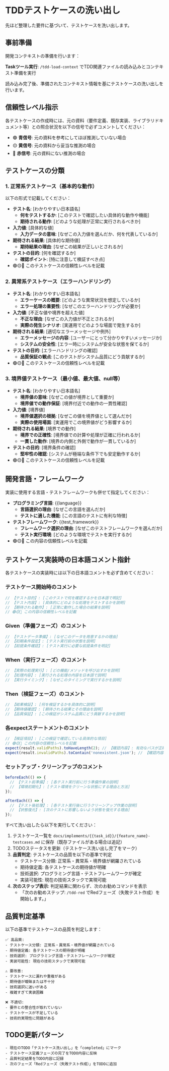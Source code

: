 # TDDテストケースの洗い出し

先ほど整理した要件に基づいて、テストケースを洗い出します。

## 事前準備

開発コンテキストの準備を行います：

**Taskツール実行**: `/tdd-load-context` でTDD関連ファイルの読み込みとコンテキスト準備を実行

読み込み完了後、準備されたコンテキスト情報を基にテストケースの洗い出しを行います。

## 信頼性レベル指示

各テストケースの作成時には、元の資料（要件定義、既存実装、ライブラリドキュメント等）との照合状況を以下の信号で必ずコメントしてください：

- 🟢 **青信号**: 元の資料を参考にしてほぼ推測していない場合
- 🟡 **黄信号**: 元の資料から妥当な推測の場合
- 🔴 **赤信号**: 元の資料にない推測の場合

## テストケースの分類

### 1. 正常系テストケース（基本的な動作）

以下の形式で記載してください：

- **テスト名**: [わかりやすい日本語名]
  - **何をテストするか**: [このテストで確認したい具体的な動作や機能]
  - **期待される動作**: [どのような処理が正常に実行されるべきか]
- **入力値**: [具体的な値]
  - **入力データの意味**: [なぜこの入力値を選んだか、何を代表しているか]
- **期待される結果**: [具体的な期待値]
  - **期待結果の理由**: [なぜこの結果が正しいとされるか]
- **テストの目的**: [何を確認するか]
  - **確認ポイント**: [特に注意して検証すべき点]
- 🟢🟡🔴 このテストケースの信頼性レベルを記載

### 2. 異常系テストケース（エラーハンドリング）

- **テスト名**: [わかりやすい日本語名]
  - **エラーケースの概要**: [どのような異常状況を想定しているか]
  - **エラー処理の重要性**: [なぜこのエラーハンドリングが必要か]
- **入力値**: [不正な値や境界を超えた値]
  - **不正な理由**: [なぜこの入力値が不正とされるか]
  - **実際の発生シナリオ**: [実運用でどのような場面で発生するか]
- **期待される結果**: [適切なエラーメッセージや例外]
  - **エラーメッセージの内容**: [ユーザーにとって分かりやすいメッセージか]
  - **システムの安全性**: [エラー時にシステムが安全な状態を保てるか]
- **テストの目的**: [エラーハンドリングの確認]
  - **品質保証の観点**: [このテストがシステム品質にどう貢献するか]
- 🟢🟡🔴 このテストケースの信頼性レベルを記載

### 3. 境界値テストケース（最小値、最大値、null等）

- **テスト名**: [わかりやすい日本語名]
  - **境界値の意味**: [なぜこの値が境界として重要か]
  - **境界値での動作保証**: [境界付近での動作の一貫性確認]
- **入力値**: [境界値]
  - **境界値選択の根拠**: [なぜこの値を境界値として選んだか]
  - **実際の使用場面**: [実運用でこの境界値がどう影響するか]
- **期待される結果**: [境界での動作]
  - **境界での正確性**: [境界値での計算や処理が正確に行われるか]
  - **一貫した動作**: [境界の内側と外側で動作が一貫しているか]
- **テストの目的**: [境界条件の確認]
  - **堅牢性の確認**: [システムが極端な条件下でも安定動作するか]
- 🟢🟡🔴 このテストケースの信頼性レベルを記載

## 開発言語・フレームワーク

実装に使用する言語・テストフレームワークも併せて指定してください：

- **プログラミング言語**: {{language}}
  - **言語選択の理由**: [なぜこの言語を選んだか]
  - **テストに適した機能**: [この言語のテストに有利な特徴]
- **テストフレームワーク**: {{test_framework}}
  - **フレームワーク選択の理由**: [なぜこのテストフレームワークを選んだか]
  - **テスト実行環境**: [どのような環境でテストを実行するか]
- 🟢🟡🔴 この内容の信頼性レベルを記載

## テストケース実装時の日本語コメント指針

各テストケースの実装時には以下の日本語コメントを必ず含めてください：

### テストケース開始時のコメント

```javascript
// 【テスト目的】: [このテストで何を確認するかを日本語で明記]
// 【テスト内容】: [具体的にどのような処理をテストするかを説明]
// 【期待される動作】: [正常に動作した場合の結果を説明]
// 🟢🟡🔴 この内容の信頼性レベルを記載
```

### Given（準備フェーズ）のコメント

```javascript
// 【テストデータ準備】: [なぜこのデータを用意するかの理由]
// 【初期条件設定】: [テスト実行前の状態を説明]
// 【前提条件確認】: [テスト実行に必要な前提条件を明記]
```

### When（実行フェーズ）のコメント

```javascript
// 【実際の処理実行】: [どの機能/メソッドを呼び出すかを説明]
// 【処理内容】: [実行される処理の内容を日本語で説明]
// 【実行タイミング】: [なぜこのタイミングで実行するかを説明]
```

### Then（検証フェーズ）のコメント

```javascript
// 【結果検証】: [何を検証するかを具体的に説明]
// 【期待値確認】: [期待される結果とその理由を説明]
// 【品質保証】: [この検証がシステム品質にどう貢献するかを説明]
```

### 各expectステートメントのコメント

```javascript
// 【検証項目】: [この検証で確認している具体的な項目]
// 🟢🟡🔴 この内容の信頼性レベルを記載
expect(result.validPaths).toHaveLength(2); // 【確認内容】: 有効なパスが正確に2つ検出されることを確認
expect(result.invalidPaths).toContain('nonexistent.json'); // 【確認内容】: 存在しないファイルが無効パスとして適切に分類されることを確認
```

### セットアップ・クリーンアップのコメント

```javascript
beforeEach(() => {
  // 【テスト前準備】: [各テスト実行前に行う準備作業の説明]
  // 【環境初期化】: [テスト環境をクリーンな状態にする理由と方法]
});

afterEach(() => {
  // 【テスト後処理】: [各テスト実行後に行うクリーンアップ作業の説明]
  // 【状態復元】: [次のテストに影響しないよう状態を復元する理由]
});
```

すべて洗い出したら以下を実行してください：

1. テストケース一覧を `docs/implements/{{task_id}}/{feature_name}-testcases.md` に保存（既存ファイルがある場合は追記）
2. TODOステータスを更新（テストケース洗い出し完了をマーク）
3. **品質判定**: テストケースの品質を以下の基準で判定
   - テストケース分類: 正常系・異常系・境界値が網羅されている
   - 期待値定義: 各テストケースの期待値が明確
   - 技術選択: プログラミング言語・テストフレームワークが確定
   - 実装可能性: 現在の技術スタックで実現可能
4. **次のステップ表示**: 判定結果に関わらず、次のお勧めコマンドを表示
   - 「次のお勧めステップ: `/tdd-red` でRedフェーズ（失敗テスト作成）を開始します。」

## 品質判定基準

以下の基準でテストケースの品質を判定します：

```
✅ 高品質:
- テストケース分類: 正常系・異常系・境界値が網羅されている
- 期待値定義: 各テストケースの期待値が明確
- 技術選択: プログラミング言語・テストフレームワークが確定
- 実装可能性: 現在の技術スタックで実現可能

⚠️ 要改善:
- テストケースに漏れや重複がある
- 期待値が曖昧または不十分
- 技術選択に迷いがある
- 複雑すぎて実装困難

❌ 不適切:
- 要件との整合性が取れていない
- テストケースが不足している
- 技術的実現性に問題がある
```

## TODO更新パターン

```
- 現在のTODO「テストケース洗い出し」を「completed」にマーク
- テストケース定義フェーズの完了をTODO内容に反映
- 品質判定結果をTODO内容に記録
- 次のフェーズ「Redフェーズ（失敗テスト作成）」をTODOに追加
```
